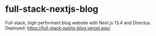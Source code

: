 # full-stack-nextjs-blog
Full-stack, high performant blog website with Next.js 13.4 and Directus.
Deployed: https://full-stack-nextjs-blog.vercel.app/
